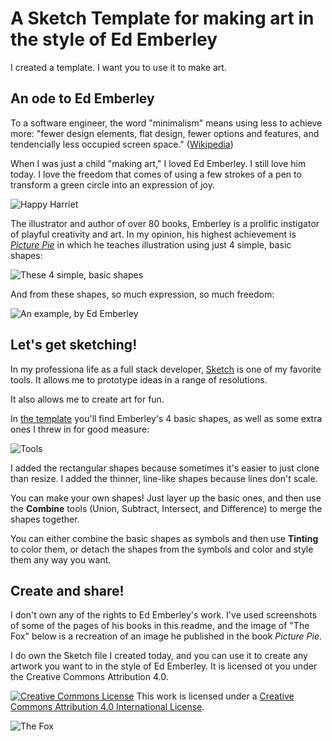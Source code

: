 # A Sketch Template for making art in the style of Ed Emberley
I created a template. I want you to use it to make art.

## An ode to Ed Emberley
To a software engineer, the word "minimalism" means using less to achieve more: "fewer design elements, flat design, fewer options and features, and tendencially less occupied screen space." ([Wikipedia](https://en.wikipedia.org/wiki/Minimalism#Software_and_UI_design))

When I was just a child "making art," I loved Ed Emberley. I still love him today. I love the freedom that comes of using a few strokes of a pen to transform a green circle into an expression of joy.

![Happy Harriet](https://collegeman.github.io/sketch-emberley/happy-harriet.png)

The illustrator and author of over 80 books, Emberley is a prolific instigator of playful creativity and art. In my opinion, his highest achievement is *[Picture Pie](https://www.amazon.com/gp/product/0316789828/ref=dbs_a_def_rwt_bibl_vppi_i10)* in which he teaches illustration using just 4 simple, basic shapes:

![These 4 simple, basic shapes](https://collegeman.github.io/sketch-emberley/basic-shapes.png)

And from these shapes, so much expression, so much freedom:

![An example, by Ed Emberley](https://collegeman.github.io/sketch-emberley/example.png)

## Let's get sketching!
In my professiona life as a full stack developer, [Sketch](https://www.sketch.com/) is one of my favorite tools. It allows me to prototype ideas in a range of resolutions. 

It also allows me to create art for fun.

In [the template](https://collegeman.github.io/sketch-emberley/emberley.sketch) you'll find Emberley's 4 basic shapes, as well as some extra ones I threw in for good measure:

![Tools](https://collegeman.github.io/sketch-emberley/tools.png)

I added the rectangular shapes because sometimes it's easier to just clone than resize. I added the thinner, line-like shapes because lines don't scale.

You can make your own shapes! Just layer up the basic ones, and then use the **Combine** tools (Union, Subtract, Intersect, and Difference) to merge the shapes together.

You can either combine the basic shapes as symbols and then use **Tinting** to color them, or detach the shapes from the symbols and color and style them any way you want.

## Create and share!
I don't own any of the rights to Ed Emberley's work. I've used screenshots of some of the pages of his books in this readme, and the image of "The Fox" below is a recreation of an image he published in the book *Picture Pie*.

I do own the Sketch file I created today, and you can use it to create any artwork you want to in the style of Ed Emberley. It is licensed ot you under the Creative Commons Attribution 4.0. 

<a rel="license" href="http://creativecommons.org/licenses/by/4.0/"><img alt="Creative Commons License" style="border-width:0" src="https://i.creativecommons.org/l/by/4.0/88x31.png" /></a> This work is licensed under a <a rel="license" href="http://creativecommons.org/licenses/by/4.0/">Creative Commons Attribution 4.0 International License</a>.

![The Fox](https://collegeman.github.io/sketch-emberley/fox.png)